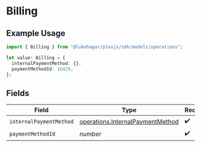 # Billing

## Example Usage

```typescript
import { Billing } from "@lukehagar/plexjs/sdk/models/operations";

let value: Billing = {
  internalPaymentMethod: {},
  paymentMethodId: 16429,
};
```

## Fields

| Field                                                                                       | Type                                                                                        | Required                                                                                    | Description                                                                                 |
| ------------------------------------------------------------------------------------------- | ------------------------------------------------------------------------------------------- | ------------------------------------------------------------------------------------------- | ------------------------------------------------------------------------------------------- |
| `internalPaymentMethod`                                                                     | [operations.InternalPaymentMethod](../../../sdk/models/operations/internalpaymentmethod.md) | :heavy_check_mark:                                                                          | N/A                                                                                         |
| `paymentMethodId`                                                                           | *number*                                                                                    | :heavy_check_mark:                                                                          | N/A                                                                                         |